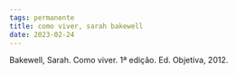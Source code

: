 ```yaml
---
tags: permanente
title: como viver, sarah bakewell
date: 2023-02-24
---
```

Bakewell, Sarah. Como viver. 1ª edição. Ed. Objetiva, 2012.